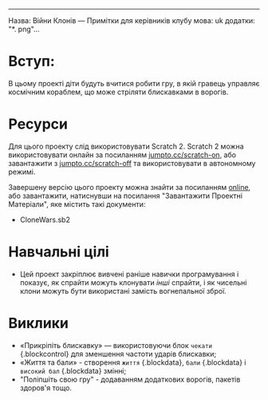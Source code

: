 * * *

Назва: Війни Клонів — Примітки для керівників клубу мова: uk додатки: "*. png"...

# Вступ:

В цьому проекті діти будуть вчитися робити гру, в якій гравець управляє космічним кораблем, що може стріляти блискавками в ворогів.

# Ресурси

Для цього проекту слід використовувати Scratch 2. Scratch 2 можна використовувати онлайн за посиланням [jumpto.cc/scratch-on](http://jumpto.cc/scratch-on), або завантажити з [jumpto.cc/scratch-off](http://jumpto.cc/scratch-off) та використовувати в автономному режимі.

Завершену версію цього проекту можна знайти за посиланням [online](http://scratch.mit.edu/projects/46018140/#editor), або завантажити, натиснувши на посилання "Завантажити Проектні Матеріали", яке містить такі документи:

+ CloneWars.sb2

# Навчальні цілі

+ Цей проект закріплює вивчені раніше навички програмування і показує, як спрайти можуть клонувати *інші* спрайти, і як чисельні клони можуть бути використані замість вогнепальної зброї.

# Виклики

+ «Прикріпіть блискавку» — використовуючи блок `чекати` {.blockcontrol} для зменшення частоти ударів блискавки;
+ «Життя та бали» - створення `життя` {.blockdata}, `бали` {.blockdata} і `високий бал` {.blockdata} змінні;
+ "Поліпшіть свою гру" - додаванням додаткових ворогів, пакетів здоров'я тощо.